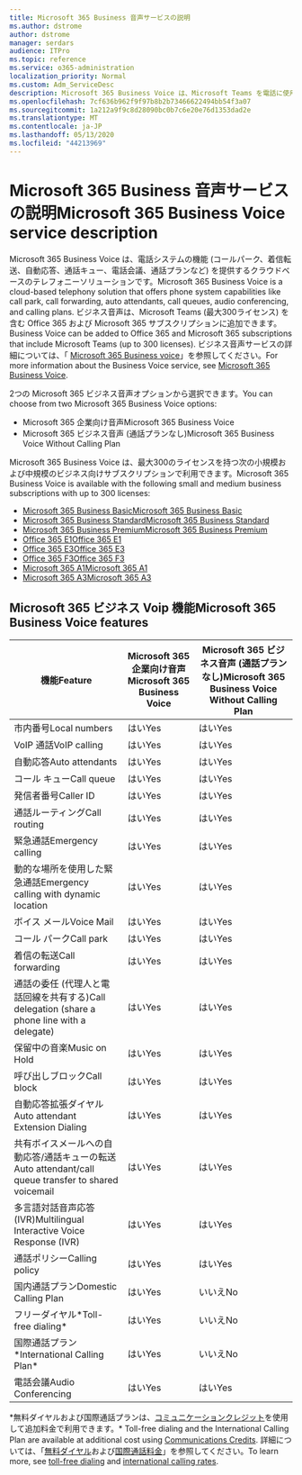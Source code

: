 ```yaml
---
title: Microsoft 365 Business 音声サービスの説明
ms.author: dstrome
author: dstrome
manager: serdars
audience: ITPro
ms.topic: reference
ms.service: o365-administration
localization_priority: Normal
ms.custom: Adm_ServiceDesc
description: Microsoft 365 Business Voice は、Microsoft Teams を電話に使用することを可能にするアドインサービスです。 これにより、電話システム、国内通話プラン、SMS、電話会議が統合されます。
ms.openlocfilehash: 7cf636b962f9f97b8b2b73466622494bb54f3a07
ms.sourcegitcommit: 1a212a9f9c8d28090bc0b7c6e20e76d1353dad2e
ms.translationtype: MT
ms.contentlocale: ja-JP
ms.lasthandoff: 05/13/2020
ms.locfileid: "44213969"
---
```

# <a name="microsoft-365-business-voice-service-description"></a><span data-ttu-id="8e857-104">Microsoft 365 Business 音声サービスの説明</span><span class="sxs-lookup"><span data-stu-id="8e857-104">Microsoft 365 Business Voice service description</span></span>

<span data-ttu-id="8e857-105">Microsoft 365 Business Voice は、電話システムの機能 (コールパーク、着信転送、自動応答、通話キュー、電話会議、通話プランなど) を提供するクラウドベースのテレフォニーソリューションです。</span><span class="sxs-lookup"><span data-stu-id="8e857-105">Microsoft 365 Business Voice is a cloud-based telephony solution that offers phone system capabilities like call park, call forwarding, auto attendants, call queues, audio conferencing, and calling plans.</span></span> <span data-ttu-id="8e857-106">ビジネス音声は、Microsoft Teams (最大300ライセンス) を含む Office 365 および Microsoft 365 サブスクリプションに追加できます。</span><span class="sxs-lookup"><span data-stu-id="8e857-106">Business Voice can be added to Office 365 and Microsoft 365 subscriptions that include Microsoft Teams (up to 300 licenses).</span></span> <span data-ttu-id="8e857-107">ビジネス音声サービスの詳細については、「 [Microsoft 365 Business voice](https://docs.microsoft.com/MicrosoftTeams/business-voice/whats-business-voice)」を参照してください。</span><span class="sxs-lookup"><span data-stu-id="8e857-107">For more information about the Business Voice service, see [Microsoft 365 Business Voice](https://docs.microsoft.com/MicrosoftTeams/business-voice/whats-business-voice).</span></span>

<span data-ttu-id="8e857-108">2つの Microsoft 365 ビジネス音声オプションから選択できます。</span><span class="sxs-lookup"><span data-stu-id="8e857-108">You can choose from two Microsoft 365 Business Voice options:</span></span>

- <span data-ttu-id="8e857-109">Microsoft 365 企業向け音声</span><span class="sxs-lookup"><span data-stu-id="8e857-109">Microsoft 365 Business Voice</span></span>
- <span data-ttu-id="8e857-110">Microsoft 365 ビジネス音声 (通話プランなし)</span><span class="sxs-lookup"><span data-stu-id="8e857-110">Microsoft 365 Business Voice Without Calling Plan</span></span>

<span data-ttu-id="8e857-111">Microsoft 365 Business Voice は、最大300のライセンスを持つ次の小規模および中規模のビジネス向けサブスクリプションで利用できます。</span><span class="sxs-lookup"><span data-stu-id="8e857-111">Microsoft 365 Business Voice is available with the following small and medium business subscriptions with up to 300 licenses:</span></span>

- [<span data-ttu-id="8e857-112">Microsoft 365 Business Basic</span><span class="sxs-lookup"><span data-stu-id="8e857-112">Microsoft 365 Business Basic</span></span>](office-365-platform-service-description/office-365-platform-service-description.md)
- [<span data-ttu-id="8e857-113">Microsoft 365 Business Standard</span><span class="sxs-lookup"><span data-stu-id="8e857-113">Microsoft 365 Business Standard</span></span>](office-365-platform-service-description/office-365-platform-service-description.md)
- [<span data-ttu-id="8e857-114">Microsoft 365 Business Premium</span><span class="sxs-lookup"><span data-stu-id="8e857-114">Microsoft 365 Business Premium</span></span>](microsoft-365-business-service-description.md)
- [<span data-ttu-id="8e857-115">Office 365 E1</span><span class="sxs-lookup"><span data-stu-id="8e857-115">Office 365 E1</span></span>](https://www.microsoft.com/en-us/microsoft-365/business/office-365-enterprise-e1-business-software?activetab=pivot%3aoverviewtab)
- [<span data-ttu-id="8e857-116">Office 365 E3</span><span class="sxs-lookup"><span data-stu-id="8e857-116">Office 365 E3</span></span>](https://www.microsoft.com/en-us/microsoft-365/business/office-365-enterprise-e3-business-software?activetab=pivot%3aoverviewtab)
- [<span data-ttu-id="8e857-117">Office 365 F3</span><span class="sxs-lookup"><span data-stu-id="8e857-117">Office 365 F3</span></span>](https://www.microsoft.com/en-us/microsoft-365/business/office-365-f1?activetab=pivot%3aoverviewtab)
- [<span data-ttu-id="8e857-118">Microsoft 365 A1</span><span class="sxs-lookup"><span data-stu-id="8e857-118">Microsoft 365 A1</span></span>](https://www.microsoft.com/en-us/microsoft-365/academic/compare-office-365-education-plans?activetab=tab:primaryr1)
- [<span data-ttu-id="8e857-119">Microsoft 365 A3</span><span class="sxs-lookup"><span data-stu-id="8e857-119">Microsoft 365 A3</span></span>](https://www.microsoft.com/en-us/microsoft-365/academic/compare-office-365-education-plans?activetab=tab:primaryr1)

## <a name="microsoft-365-business-voice-features"></a><span data-ttu-id="8e857-120">Microsoft 365 ビジネス Voip 機能</span><span class="sxs-lookup"><span data-stu-id="8e857-120">Microsoft 365 Business Voice features</span></span>

| <span data-ttu-id="8e857-121">**機能**</span><span class="sxs-lookup"><span data-stu-id="8e857-121">**Feature**</span></span>                                            | <span data-ttu-id="8e857-122">**Microsoft 365 企業向け音声**</span><span class="sxs-lookup"><span data-stu-id="8e857-122">**Microsoft 365 Business Voice**</span></span> | <span data-ttu-id="8e857-123">**Microsoft 365 ビジネス音声 (通話プランなし)**</span><span class="sxs-lookup"><span data-stu-id="8e857-123">**Microsoft 365 Business Voice Without Calling Plan**</span></span> |
|--------------------------------------------------------|----------------------------------|-------------------------------------------------------|
| <span data-ttu-id="8e857-124">市内番号</span><span class="sxs-lookup"><span data-stu-id="8e857-124">Local numbers</span></span>                                          | <span data-ttu-id="8e857-125">はい</span><span class="sxs-lookup"><span data-stu-id="8e857-125">Yes</span></span>                              | <span data-ttu-id="8e857-126">はい</span><span class="sxs-lookup"><span data-stu-id="8e857-126">Yes</span></span>                                                   |
| <span data-ttu-id="8e857-127">VoIP 通話</span><span class="sxs-lookup"><span data-stu-id="8e857-127">VoIP calling</span></span>                                           | <span data-ttu-id="8e857-128">はい</span><span class="sxs-lookup"><span data-stu-id="8e857-128">Yes</span></span>                              | <span data-ttu-id="8e857-129">はい</span><span class="sxs-lookup"><span data-stu-id="8e857-129">Yes</span></span>                                                   |
| <span data-ttu-id="8e857-130">自動応答</span><span class="sxs-lookup"><span data-stu-id="8e857-130">Auto attendants</span></span>                                        | <span data-ttu-id="8e857-131">はい</span><span class="sxs-lookup"><span data-stu-id="8e857-131">Yes</span></span>                              | <span data-ttu-id="8e857-132">はい</span><span class="sxs-lookup"><span data-stu-id="8e857-132">Yes</span></span>                                                   |
| <span data-ttu-id="8e857-133">コール キュー</span><span class="sxs-lookup"><span data-stu-id="8e857-133">Call queue</span></span>                                             | <span data-ttu-id="8e857-134">はい</span><span class="sxs-lookup"><span data-stu-id="8e857-134">Yes</span></span>                              | <span data-ttu-id="8e857-135">はい</span><span class="sxs-lookup"><span data-stu-id="8e857-135">Yes</span></span>                                                   |
| <span data-ttu-id="8e857-136">発信者番号</span><span class="sxs-lookup"><span data-stu-id="8e857-136">Caller ID</span></span>                                              | <span data-ttu-id="8e857-137">はい</span><span class="sxs-lookup"><span data-stu-id="8e857-137">Yes</span></span>                              | <span data-ttu-id="8e857-138">はい</span><span class="sxs-lookup"><span data-stu-id="8e857-138">Yes</span></span>                                                   |
| <span data-ttu-id="8e857-139">通話ルーティング</span><span class="sxs-lookup"><span data-stu-id="8e857-139">Call routing</span></span>                                           | <span data-ttu-id="8e857-140">はい</span><span class="sxs-lookup"><span data-stu-id="8e857-140">Yes</span></span>                              | <span data-ttu-id="8e857-141">はい</span><span class="sxs-lookup"><span data-stu-id="8e857-141">Yes</span></span>                                                   |
| <span data-ttu-id="8e857-142">緊急通話</span><span class="sxs-lookup"><span data-stu-id="8e857-142">Emergency calling</span></span>                                      | <span data-ttu-id="8e857-143">はい</span><span class="sxs-lookup"><span data-stu-id="8e857-143">Yes</span></span>                              | <span data-ttu-id="8e857-144">はい</span><span class="sxs-lookup"><span data-stu-id="8e857-144">Yes</span></span>                                                   |
| <span data-ttu-id="8e857-145">動的な場所を使用した緊急通話</span><span class="sxs-lookup"><span data-stu-id="8e857-145">Emergency calling with dynamic location</span></span>                | <span data-ttu-id="8e857-146">はい</span><span class="sxs-lookup"><span data-stu-id="8e857-146">Yes</span></span>                              | <span data-ttu-id="8e857-147">はい</span><span class="sxs-lookup"><span data-stu-id="8e857-147">Yes</span></span>                                                   |
| <span data-ttu-id="8e857-148">ボイス メール</span><span class="sxs-lookup"><span data-stu-id="8e857-148">Voice Mail</span></span>                                             | <span data-ttu-id="8e857-149">はい</span><span class="sxs-lookup"><span data-stu-id="8e857-149">Yes</span></span>                              | <span data-ttu-id="8e857-150">はい</span><span class="sxs-lookup"><span data-stu-id="8e857-150">Yes</span></span>                                                   |
| <span data-ttu-id="8e857-151">コール パーク</span><span class="sxs-lookup"><span data-stu-id="8e857-151">Call park</span></span>                                              | <span data-ttu-id="8e857-152">はい</span><span class="sxs-lookup"><span data-stu-id="8e857-152">Yes</span></span>                              | <span data-ttu-id="8e857-153">はい</span><span class="sxs-lookup"><span data-stu-id="8e857-153">Yes</span></span>                                                   |
| <span data-ttu-id="8e857-154">着信の転送</span><span class="sxs-lookup"><span data-stu-id="8e857-154">Call forwarding</span></span>                                        | <span data-ttu-id="8e857-155">はい</span><span class="sxs-lookup"><span data-stu-id="8e857-155">Yes</span></span>                              | <span data-ttu-id="8e857-156">はい</span><span class="sxs-lookup"><span data-stu-id="8e857-156">Yes</span></span>                                                   |
| <span data-ttu-id="8e857-157">通話の委任 (代理人と電話回線を共有する)</span><span class="sxs-lookup"><span data-stu-id="8e857-157">Call delegation (share a phone line with a delegate)</span></span>   | <span data-ttu-id="8e857-158">はい</span><span class="sxs-lookup"><span data-stu-id="8e857-158">Yes</span></span>                              | <span data-ttu-id="8e857-159">はい</span><span class="sxs-lookup"><span data-stu-id="8e857-159">Yes</span></span>                                                   |
| <span data-ttu-id="8e857-160">保留中の音楽</span><span class="sxs-lookup"><span data-stu-id="8e857-160">Music on Hold</span></span>                                          | <span data-ttu-id="8e857-161">はい</span><span class="sxs-lookup"><span data-stu-id="8e857-161">Yes</span></span>                              | <span data-ttu-id="8e857-162">はい</span><span class="sxs-lookup"><span data-stu-id="8e857-162">Yes</span></span>                                                   |
| <span data-ttu-id="8e857-163">呼び出しブロック</span><span class="sxs-lookup"><span data-stu-id="8e857-163">Call block</span></span>                                             | <span data-ttu-id="8e857-164">はい</span><span class="sxs-lookup"><span data-stu-id="8e857-164">Yes</span></span>                              | <span data-ttu-id="8e857-165">はい</span><span class="sxs-lookup"><span data-stu-id="8e857-165">Yes</span></span>                                                   |
| <span data-ttu-id="8e857-166">自動応答拡張ダイヤル</span><span class="sxs-lookup"><span data-stu-id="8e857-166">Auto attendant Extension Dialing</span></span>                       | <span data-ttu-id="8e857-167">はい</span><span class="sxs-lookup"><span data-stu-id="8e857-167">Yes</span></span>                              | <span data-ttu-id="8e857-168">はい</span><span class="sxs-lookup"><span data-stu-id="8e857-168">Yes</span></span>                                                   |
| <span data-ttu-id="8e857-169">共有ボイスメールへの自動応答/通話キューの転送</span><span class="sxs-lookup"><span data-stu-id="8e857-169">Auto attendant/call queue transfer to shared voicemail</span></span> | <span data-ttu-id="8e857-170">はい</span><span class="sxs-lookup"><span data-stu-id="8e857-170">Yes</span></span>                              | <span data-ttu-id="8e857-171">はい</span><span class="sxs-lookup"><span data-stu-id="8e857-171">Yes</span></span>                                                   |
| <span data-ttu-id="8e857-172">多言語対話音声応答 (IVR)</span><span class="sxs-lookup"><span data-stu-id="8e857-172">Multilingual Interactive Voice Response (IVR)</span></span>          | <span data-ttu-id="8e857-173">はい</span><span class="sxs-lookup"><span data-stu-id="8e857-173">Yes</span></span>                              | <span data-ttu-id="8e857-174">はい</span><span class="sxs-lookup"><span data-stu-id="8e857-174">Yes</span></span>                                                   |
| <span data-ttu-id="8e857-175">通話ポリシー</span><span class="sxs-lookup"><span data-stu-id="8e857-175">Calling policy</span></span>                                         | <span data-ttu-id="8e857-176">はい</span><span class="sxs-lookup"><span data-stu-id="8e857-176">Yes</span></span>                              | <span data-ttu-id="8e857-177">はい</span><span class="sxs-lookup"><span data-stu-id="8e857-177">Yes</span></span>                                                   |
| <span data-ttu-id="8e857-178">国内通話プラン</span><span class="sxs-lookup"><span data-stu-id="8e857-178">Domestic Calling Plan</span></span>                                  | <span data-ttu-id="8e857-179">はい</span><span class="sxs-lookup"><span data-stu-id="8e857-179">Yes</span></span>                              | <span data-ttu-id="8e857-180">いいえ</span><span class="sxs-lookup"><span data-stu-id="8e857-180">No</span></span>                                                    |
| <span data-ttu-id="8e857-181">フリーダイヤル\*</span><span class="sxs-lookup"><span data-stu-id="8e857-181">Toll-free dialing\*</span></span>                                    | <span data-ttu-id="8e857-182">はい</span><span class="sxs-lookup"><span data-stu-id="8e857-182">Yes</span></span>                              | <span data-ttu-id="8e857-183">いいえ</span><span class="sxs-lookup"><span data-stu-id="8e857-183">No</span></span>                                                    |
| <span data-ttu-id="8e857-184">国際通話プラン\*</span><span class="sxs-lookup"><span data-stu-id="8e857-184">International Calling Plan\*</span></span>                           | <span data-ttu-id="8e857-185">はい</span><span class="sxs-lookup"><span data-stu-id="8e857-185">Yes</span></span>                              | <span data-ttu-id="8e857-186">いいえ</span><span class="sxs-lookup"><span data-stu-id="8e857-186">No</span></span>                                                    |
| <span data-ttu-id="8e857-187">電話会議</span><span class="sxs-lookup"><span data-stu-id="8e857-187">Audio Conferencing</span></span>                                     | <span data-ttu-id="8e857-188">はい</span><span class="sxs-lookup"><span data-stu-id="8e857-188">Yes</span></span>                              | <span data-ttu-id="8e857-189">はい</span><span class="sxs-lookup"><span data-stu-id="8e857-189">Yes</span></span>                                                   |
 
<span data-ttu-id="8e857-190">\*無料ダイヤルおよび国際通話プランは、[コミュニケーションクレジット](https://docs.microsoft.com/microsoftteams/what-are-communications-credits)を使用して追加料金で利用できます。</span><span class="sxs-lookup"><span data-stu-id="8e857-190">\* Toll-free dialing and the International Calling Plan are available at additional cost using [Communications Credits](https://docs.microsoft.com/microsoftteams/what-are-communications-credits).</span></span> <span data-ttu-id="8e857-191">詳細については、「[無料ダイヤル](https://docs.microsoft.com/microsoftteams/toll-free-dialing-limitations-and-restrictions)および[国際通話料金](https://www.microsoft.com/microsoft-365/microsoft-teams/voice-calling?rtc=1#ow-download-rates)」を参照してください。</span><span class="sxs-lookup"><span data-stu-id="8e857-191">To learn more, see [toll-free dialing](https://docs.microsoft.com/microsoftteams/toll-free-dialing-limitations-and-restrictions) and [international calling rates](https://www.microsoft.com/microsoft-365/microsoft-teams/voice-calling?rtc=1#ow-download-rates).</span></span>
